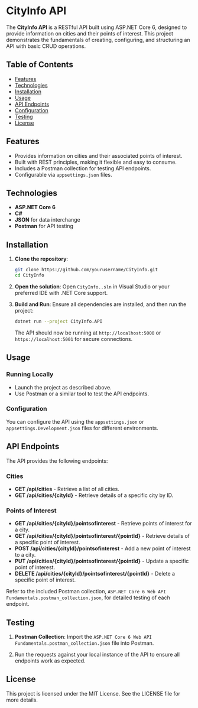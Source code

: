 
# CityInfo API

The **CityInfo API** is a RESTful API built using ASP.NET Core 6, designed to provide information on cities and their points of interest. This project demonstrates the fundamentals of creating, configuring, and structuring an API with basic CRUD operations.

## Table of Contents

- [Features](#features)
- [Technologies](#technologies)
- [Installation](#installation)
- [Usage](#usage)
- [API Endpoints](#api-endpoints)
- [Configuration](#configuration)
- [Testing](#testing)
- [License](#license)

## Features

- Provides information on cities and their associated points of interest.
- Built with REST principles, making it flexible and easy to consume.
- Includes a Postman collection for testing API endpoints.
- Configurable via `appsettings.json` files.

## Technologies

- **ASP.NET Core 6**
- **C#**
- **JSON** for data interchange
- **Postman** for API testing

## Installation

1. **Clone the repository**:

   ```bash
   git clone https://github.com/yourusername/CityInfo.git
   cd CityInfo
   ```

2. **Open the solution**:
   Open `CityInfo..sln` in Visual Studio or your preferred IDE with .NET Core support.

3. **Build and Run**:
   Ensure all dependencies are installed, and then run the project:

   ```bash
   dotnet run --project CityInfo.API
   ```

   The API should now be running at `http://localhost:5000` or `https://localhost:5001` for secure connections.

## Usage

### Running Locally

- Launch the project as described above.
- Use Postman or a similar tool to test the API endpoints.

### Configuration

You can configure the API using the `appsettings.json` or `appsettings.Development.json` files for different environments.

## API Endpoints

The API provides the following endpoints:

### Cities

- **GET /api/cities** - Retrieve a list of all cities.
- **GET /api/cities/{cityId}** - Retrieve details of a specific city by ID.

### Points of Interest

- **GET /api/cities/{cityId}/pointsofinterest** - Retrieve points of interest for a city.
- **GET /api/cities/{cityId}/pointsofinterest/{pointId}** - Retrieve details of a specific point of interest.
- **POST /api/cities/{cityId}/pointsofinterest** - Add a new point of interest to a city.
- **PUT /api/cities/{cityId}/pointsofinterest/{pointId}** - Update a specific point of interest.
- **DELETE /api/cities/{cityId}/pointsofinterest/{pointId}** - Delete a specific point of interest.

Refer to the included Postman collection, `ASP.NET Core 6 Web API Fundamentals.postman_collection.json`, for detailed testing of each endpoint.

## Testing

1. **Postman Collection**:
   Import the `ASP.NET Core 6 Web API Fundamentals.postman_collection.json` file into Postman.

2. Run the requests against your local instance of the API to ensure all endpoints work as expected.

## License

This project is licensed under the MIT License. See the LICENSE file for more details.
